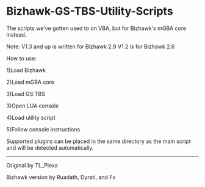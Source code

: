 # Bizhawk-GS-TBS-Utility-Scripts
The scripts we've gotten used to on VBA, but for Bizhawk's mGBA core instead.

Note: V1.3 and up is written for Bizhawk 2.9
      V1.2 is for Bizhawk 2.6


How to use: 

1)Load Bizhawk

2)Load mGBA core

3)Load GS:TBS

3)Open LUA console

4)Load utility script

5)Follow console instructions

Supported plugins can be placed in the same directory as the main script and will be detected automatically.

--------------------
Original by TL_Plexa

Bizhawk version by Ruadath, Dyrati, and Fx

